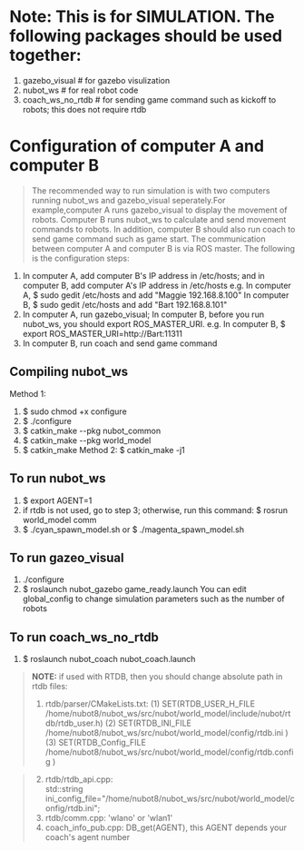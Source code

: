 # Note: This is for SIMULATION. The following packages should be used together:
1. gazebo_visual		            # for gazebo visulization
2. nubot_ws			                # for real robot code
3. coach_ws_no_rtdb		            # for sending game command such as kickoff to robots; this does not require rtdb

# Configuration of computer A and computer B

>   The recommended way to run simulation is with two computers running nubot_ws and gazebo_visual seperately.For example,computer A runs gazebo_visual to display the movement of robots. Computer B runs nubot_ws to calculate and send  movement commands to robots. In addition, computer B should also run coach to send game command such as game start. 
>   The communication between computer A and computer B is via ROS master. The following is the configuration steps:
    
1. In computer A, add computer B's IP address in /etc/hosts; and in computer B, add computer A's IP address in /etc/hosts
e.g. In computer A, $ sudo gedit /etc/hosts and add "Maggie 192.168.8.100"
     In computer B, $ sudo gedit /etc/hosts and add "Bart   192.168.8.101"
2. In computer A, run gazebo_visual; In computer B, before you run nubot_ws, you should export ROS_MASTER_URI.
e.g. In computer B, $ export ROS_MASTER_URI=http://Bart:11311
3. In computer B, run coach and send game command

## Compiling nubot_ws
Method 1:
1. $ sudo chmod +x configure
2. $ ./configure
3. $ catkin_make --pkg nubot_common
4. $ catkin_make --pkg world_model
5. $ catkin_make
Method 2:
$ catkin_make -j1

## To run nubot_ws
1. $ export AGENT=1
2. if rtdb is not used, go to step 3; otherwise, run this command: 
   $ rosrun world_model comm
3. $ ./cyan_spawn_model.sh   or   $ ./magenta_spawn_model.sh

## To run gazeo_visual
1. ./configure
2. $ roslaunch nubot_gazebo game_ready.launch
You can edit global_config to change simulation parameters such as the number of robots

## To run coach_ws_no_rtdb
1. $ roslaunch nubot_coach nubot_coach.launch


> **NOTE:** if used with RTDB, then you should change absolute path in rtdb files:
> 1. rtdb/parser/CMakeLists.txt:
    (1) SET(RTDB_USER_H_FILE   /home/nubot8/nubot_ws/src/nubot/world_model/include/nubot/rtdb/rtdb_user.h)
    (2) SET(RTDB_INI_FILE      /home/nubot8/nubot_ws/src/nubot/world_model/config/rtdb.ini )
    (3) SET(RTDB_Config_FILE   /home/nubot8/nubot_ws/src/nubot/world_model/config/rtdb.config )

> 2. rtdb/rtdb_api.cpp:    
    std::string ini_config_file="/home/nubot8/nubot_ws/src/nubot/world_model/config/rtdb.ini";
> 3. rtdb/comm.cpp: 'wlano' or 'wlan1'
> 4. coach_info_pub.cpp: DB_get(AGENT), this AGENT depends your coach's agent number
